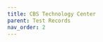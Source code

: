 ```yaml
---
title: CBS Technology Center
parent: Test Records
nav_order: 2
---
```


<div id="adobe-dc-view" style="width: 800px;"></div>
<script src="https://acrobatservices.adobe.com/view-sdk/viewer.js"></script>
<script type="text/javascript">
	document.addEventListener("adobe_dc_view_sdk.ready", function(){ 
		var adobeDCView = new AdobeDC.View({clientId: "5aca0821dfc443928ce227808de9010e", divId: "adobe-dc-view"});
		adobeDCView.previewFile({
			content:{location: {url: "../assets/pdf/CBS Pro Series Test Records.pdf"}},
			metaData:{fileName: "CBS Pro Series Test Records.pdf"}
		}, {embedMode: "IN_LINE"});
	});
</script>
